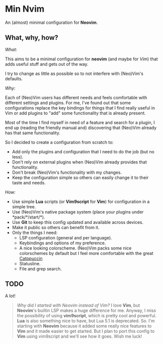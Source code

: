 # Min Nvim

An (almost) minimal configuration for **Neovim**.

## What, why, how?

*What:*

This aims to be a minimal configuration for **neovim** (and maybe for *Vim*) that adds useful stuff
and gets out of the way.

I try to change as little as possible so to not interfere with (Neo)Vim's defaults.

*Why:*

Each of (Neo)Vim users has different needs and feels comfortable with different settings and plugins.
For me, I've found out that some configurations replace the key bindings for things that I find
really useful in Vim or add plugins to "add" some functionality that is already present.

Most of the time I find myself in need of a feature and search for a plugin, I end up (reading the
friendly manual and) discovering that (Neo)Vim already has that same functionality.

So I decided to create a configuration from scratch to:

- Add only the plugins and configuration that I need to do the job (but no less).
- Don't rely on external plugins when (Neo)Vim already provides that functionality.
- Don't break (Neo)Vim's functionality with my changes.
- Keep the configuration simple so others can easily change it to their taste and needs.

*How:*

- Use simple **Lua** scripts (or **Vim9script** for **Vim**) for configuration in a simple tree.
- Use (Neo)Vim's native package system (place your plugins under \*pack/\*/start/\*).
- Use **Git** to keep this config updated and available across devices.
- Make it public so others can benefit from it.
- Only the things I need:
    - LSP configuration (general and per language).
    - Keybindings and options of my preference.
    - A nice looking colorscheme. (Neo)Vim packs some nice colorschemes by default but I feel more
    comfortable with the great [Catppuccin](https://github.com/catppuccin/nvim)
    - Statusline.
    - File and grep search.

## TODO

A lot!


> *Why did I started with Neovim instead of Vim?*
> I love **Vim**, but **Neovim**'s builtin LSP makes a huge difference for me.
> Anyway, I miss the possibility of using **vim9script**, which is pretty cool and powerful.
> **Lua** is also something nice to have, but Lua 5.1 is deprecated. So.
> I'm starting with **Neovim** because it added some really nice features to **Vim** and it made
> easier to get started. But I plan to port this config to **Vim** using vim9script and we'll see
> how it goes. Wish me luck!

